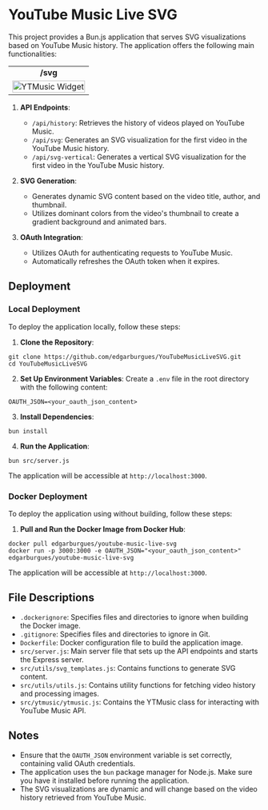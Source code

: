 # YouTube Music Live SVG

This project provides a Bun.js application that serves SVG visualizations based on YouTube Music history. The application offers the following main functionalities:
<table align="center">
  <tr>
    <td colspan="" align="center">
      <strong>/svg</strong>
    </td>

  </tr>
  <tr>
    <td>
      <img height="100%" width="100%" src="https://youtubemusiclivesvg.azurewebsites.net/api/svg" alt="YTMusic Widget"/>
    </td>

  </tr>
</table>

1. **API Endpoints**:

   - `/api/history`: Retrieves the history of videos played on YouTube Music.
   - `/api/svg`: Generates an SVG visualization for the first video in the YouTube Music history.
   - `/api/svg-vertical`: Generates a vertical SVG visualization for the first video in the YouTube Music history.

2. **SVG Generation**:

   - Generates dynamic SVG content based on the video title, author, and thumbnail.
   - Utilizes dominant colors from the video's thumbnail to create a gradient background and animated bars.

3. **OAuth Integration**:
   - Utilizes OAuth for authenticating requests to YouTube Music.
   - Automatically refreshes the OAuth token when it expires.

## Deployment

### Local Deployment

To deploy the application locally, follow these steps:

1. **Clone the Repository**:

```
git clone https://github.com/edgarburgues/YouTubeMusicLiveSVG.git
cd YouTubeMusicLiveSVG
```

2. **Set Up Environment Variables**:
Create a `.env` file in the root directory with the following content:
```
OAUTH_JSON=<your_oauth_json_content>
```

3. **Install Dependencies**:
``` 
bun install 
```

4. **Run the Application**:
```
bun src/server.js
```

The application will be accessible at `http://localhost:3000`.

### Docker Deployment

To deploy the application using without building, follow these steps:

1. **Pull and Run the Docker Image from Docker Hub**:
```
docker pull edgarburgues/youtube-music-live-svg
docker run -p 3000:3000 -e OAUTH_JSON="<your_oauth_json_content>" edgarburgues/youtube-music-live-svg
```
The application will be accessible at `http://localhost:3000`.


## File Descriptions

- `.dockerignore`: Specifies files and directories to ignore when building the Docker image.
- `.gitignore`: Specifies files and directories to ignore in Git.
- `Dockerfile`: Docker configuration file to build the application image.
- `src/server.js`: Main server file that sets up the API endpoints and starts the Express server.
- `src/utils/svg_templates.js`: Contains functions to generate SVG content.
- `src/utils/utils.js`: Contains utility functions for fetching video history and processing images.
- `src/ytmusic/ytmusic.js`: Contains the YTMusic class for interacting with YouTube Music API.

## Notes

- Ensure that the `OAUTH_JSON` environment variable is set correctly, containing valid OAuth credentials.
- The application uses the `bun` package manager for Node.js. Make sure you have it installed before running the application.
- The SVG visualizations are dynamic and will change based on the video history retrieved from YouTube Music.
























